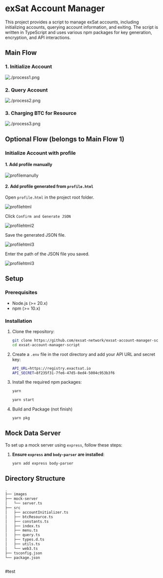 # exSat Account Manager

This project provides a script to manage exSat accounts, including initializing accounts, querying account information, and exiting. The script is written in TypeScript and uses various npm packages for key generation, encryption, and API interactions.

## Main Flow
### 1. Initialize Account

![./process1.png](images/process1.png)

### 2. Query Account

![./process2.png](images/process2.png)

### 3. Charging BTC for Resource

![./process3.png](images/process3.png)

## Optional Flow (belongs to Main Flow 1)

### Initialize Account with profile

#### 1. Add profile manually

![profilemanully](images/profilemanully.png)

#### 2. Add profile generated from `profile.html`

Open `profile.html` in the project root folder.

![profilehtml](images/profilehtml.png)

Click `Confirm and Generate JSON `

![profilehtml2](images/profilehtml2.png)

Save the generated JSON file.

![profilehtml3](images/profilehtml3.png)

Enter the path of the JSON file you saved.

![profilehtml3](images/profilehtml4.png)
## Setup

### Prerequisites

- Node.js (>= 20.x)
- npm (>= 10.x)

### Installation

1. Clone the repository:
    ```sh
    git clone https://github.com/exsat-network/exsat-account-manager-script
    cd exsat-account-manager-script
    ```

2. Create a `.env` file in the root directory and add your API URL and secret key:
    ```sh
    API_URL=https://registry.exactsat.io
    API_SECRET=8f235f31-7fe6-47d5-8ed4-5004c953b3f6
    ```
3. Install the required npm packages:
    ```sh
    yarn 

    yarn start
    ```

4. Build and Package (not finish)
   ```sh
   yarn pkg
   ```

## Mock Data Server

To set up a mock server using `express`, follow these steps:

1. **Ensure `express` and `body-parser` are installed**:

    ```bash
    yarn add express body-parser
    ```

## Directory Structure
```sh
.
├── images
├── mock-server
│   └── server.ts
├── src
│   ├── accountInitializer.ts
│   ├── btcResource.ts
│   ├── constants.ts
│   ├── index.ts
│   ├── menu.ts
│   ├── query.ts
│   ├── types.d.ts
│   ├── utils.ts
│   └── web3.ts
├── tsconfig.json
└── package.json



```
#test